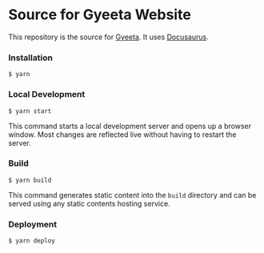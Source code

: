 # Source for Gyeeta Website

This repository is the source for [Gyeeta](https://gyeeta.io). It uses [Docusaurus](https://docusaurus.io).

### Installation

```
$ yarn
```

### Local Development

```
$ yarn start
```

This command starts a local development server and opens up a browser window. Most changes are reflected live without having to restart the server.

### Build

```
$ yarn build
```

This command generates static content into the `build` directory and can be served using any static contents hosting service.

### Deployment

```
$ yarn deploy
```

